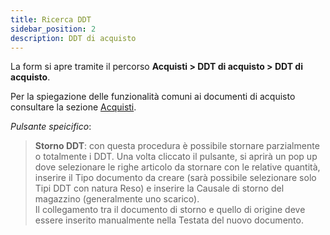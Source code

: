 ```yaml
---
title: Ricerca DDT
sidebar_position: 2
description: DDT di acquisto
---
```


La form si apre tramite il percorso **Acquisti > DDT di acquisto > DDT di acquisto**.   

Per la spiegazione delle funzionalità comuni ai documenti di acquisto consultare la sezione [Acquisti](/docs/purchase/purchases-intro).

*Pulsante speicifico*: 

> **Storno DDT**: con questa procedura è possibile stornare parzialmente o totalmente i DDT. Una volta cliccato il pulsante, si aprirà un pop up dove selezionare le righe articolo da stornare con le relative quantità, inserire il Tipo documento da creare (sarà possibile selezionare solo Tipi DDT con natura Reso) e inserire la Causale di storno del magazzino (generalmente uno scarico).   
Il collegamento tra il documento di storno e quello di origine deve essere inserito manualmente nella Testata del nuovo documento.  
